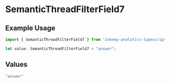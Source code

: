 # SemanticThreadFilterField7

## Example Usage

```typescript
import { SemanticThreadFilterField7 } from "inkeep-analytics-typescript/models/components";

let value: SemanticThreadFilterField7 = "answer";
```

## Values

```typescript
"answer"
```